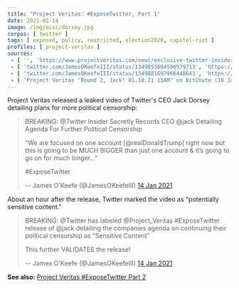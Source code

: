 ```yaml
---
title: "Project Veritas: #ExposeTwitter, Part 1"
date: 2021-01-14
image: /img/misc/dorsey.jpg
corpos: [ twitter ]
tags: [ exposed, policy, restricted, election2020, capitol-riot ]
profiles: [ project-veritas ]
sources:
 - [ '', 'https://www.projectveritas.com/news/exclusive-twitter-insider-records-ceo-jack-dorsey-laying-out-roadmap-for/' ]
 - [ 'twitter.com/JamesOKeefeIII/status/1349853804590579713', 'https://archive.is/kxoHk' ]
 - [ 'twitter.com/JamesOKeefeIII/status/1349881697966448643', 'https://archive.is/Y4IkK' ]
 - [ 'Project Veritas "Round 2, Jack! 01.18.21 11AM" on BitChute (18 Jan 2021)', 'https://www.bitchute.com/video/vzbootPBRkM/?list=subscriptions' ]
---
```


Project Veritas released a leaked video of Twitter's CEO Jack Dorsey detailing
plans for more political censorship:

> BREAKING: @Twitter Insider Secretly Records CEO @jack Detailing Agenda For
> Further Political Censorship
>
> “We are focused on one account [@realDonaldTrump] right now but this is going
> to be MUCH BIGGER than just one account & it’s going to go on for much
> longer..."
>
> #ExposeTwitter
>
> -- James O'Keefe (@JamesOKeefeIII) [14 Jan 2021](https://archive.is/kxoHk)

About an hour after the release, Twitter marked the video as "potentially
sensitive content."

> BREAKING: @Twitter has labeled @Project_Veritas #ExposeTwitter release of
> @jack detailing the companies agenda on continuing their political censorship
> as “Sensitive Content” 
>
> This further VALIDATES the release!
>
> -- James O'Keefe (@JamesOKeefeIII) [14 Jan 2021](https://archive.is/Y4IkK)

**See also:** [Project Veritas #ExposeTwitter Part 2](/events/project-veritas-expose-twitter-pt2/)
